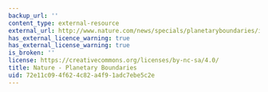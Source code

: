```yaml
---
backup_url: ''
content_type: external-resource
external_url: http://www.nature.com/news/specials/planetaryboundaries/index.html
has_external_licence_warning: true
has_external_license_warning: true
is_broken: ''
license: https://creativecommons.org/licenses/by-nc-sa/4.0/
title: Nature - Planetary Boundaries
uid: 72e11c09-4f62-4c82-a4f9-1adc7ebe5c2e
---
```

